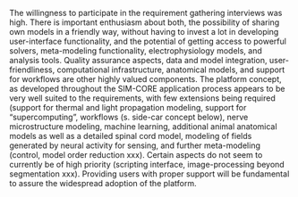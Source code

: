 The willingness to participate in the requirement gathering interviews was high. There is important enthusiasm about both, the possibility of sharing own models in a friendly way, without having to invest a lot in developing user-interface functionality, and the potential of getting access to powerful solvers, meta-modeling functionality, electrophysiology models, and analysis tools. Quality assurance aspects, data and model integration, user-friendliness, computational infrastructure, anatomical models, and support for workflows are other highly valued components. The platform concept, as developed throughout the SIM-CORE application process appears to be very well suited to the requirements, with few extensions being required (support for thermal and light propagation modeling, support for “supercomputing”, workflows (s. side-car concept below), nerve microstructure modeling, machine learning, additional animal anatomical models as well as a detailed spinal cord model, modeling of fields generated by neural activity for sensing, and further meta-modeling (control, model order reduction xxx). Certain aspects do not seem to currently be of high priority (scripting interface, image-processing beyond segmentation xxx). Providing users with proper support will be fundamental to assure the widespread adoption of the platform.

